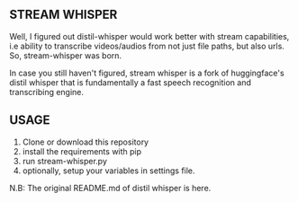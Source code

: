 ## STREAM WHISPER

Well, I figured out distil-whisper would work better with stream capabilities, i.e ability to transcribe videos/audios from not just file paths, but also urls. So, stream-whisper was born.

In case you still haven't figured, stream whisper is a fork of huggingface's distil whisper that is fundamentally a fast speech recognition and transcribing engine.

## USAGE

1. Clone or download this repository
2. install the requirements with pip
3. run stream-whisper.py
4. optionally, setup your variables in settings file.



N.B: The original README.md of distil whisper is here.
